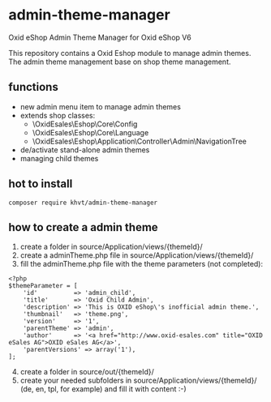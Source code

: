 # admin-theme-manager
Oxid eShop Admin Theme Manager for Oxid eShop V6

This repository contains a Oxid Eshop module to manage admin themes.
The admin theme management base on shop theme management.

## functions
- new admin menu item to manage admin themes
- extends shop classes:
  - \OxidEsales\Eshop\Core\Config
  - \OxidEsales\Eshop\Core\Language
  - \OxidEsales\Eshop\Application\Controller\Admin\NavigationTree
- de/activate stand-alone admin themes
- managing child themes

## hot to install
```composer require khvt/admin-theme-manager```

## how to create a admin theme
1. create a folder in source/Application/views/{themeId}/
2. create a adminTheme.php file in source/Application/views/{themeId}/
3. fill the adminTheme.php file with the theme parameters (not completed):
```
<?php
$themeParameter = [
    'id'          => 'admin_child',
    'title'       => 'Oxid Child Admin',
    'description' => 'This is OXID eShop\'s inofficial admin theme.',
    'thumbnail'   => 'theme.png',
    'version'     => '1',
    'parentTheme' => 'admin',
    'author'      => '<a href="http://www.oxid-esales.com" title="OXID eSales AG">OXID eSales AG</a>',
    'parentVersions' => array('1'),
];
```
4. create a folder in source/out/{themeId}/
5. create your needed subfolders in source/Application/views/{themeId}/ (de, en, tpl, for example) and fill it with content :-)
